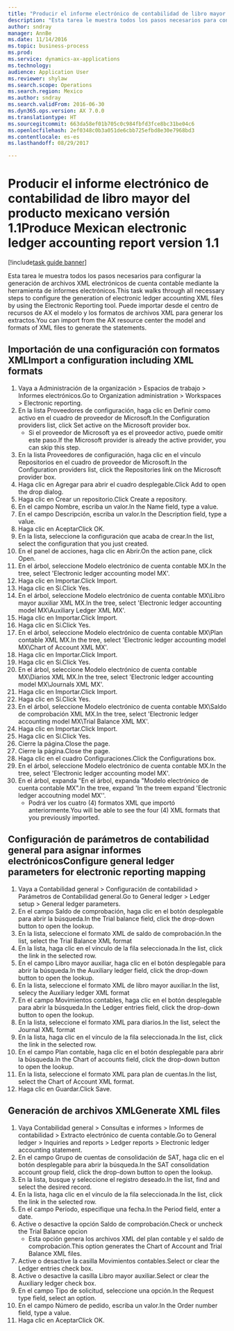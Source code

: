 ```yaml
--- 
title: "Producir el informe electrónico de contabilidad de libro mayor del producto mexicano versión 1.1"
description: "Esta tarea le muestra todos los pasos necesarios para configurar la generación de archivos XML electrónicos de cuenta contable mediante la herramienta de informes electrónicos."
author: sndray
manager: AnnBe
ms.date: 11/14/2016
ms.topic: business-process
ms.prod: 
ms.service: dynamics-ax-applications
ms.technology: 
audience: Application User
ms.reviewer: shylaw
ms.search.scope: Operations
ms.search.region: Mexico
ms.author: sndray
ms.search.validFrom: 2016-06-30
ms.dyn365.ops.version: AX 7.0.0
ms.translationtype: HT
ms.sourcegitcommit: 663da58ef01b705c0c984fbfd3fce8bc31be04c6
ms.openlocfilehash: 2ef0348c0b3a051de6cbb725efbd8e30e7968bd3
ms.contentlocale: es-es
ms.lasthandoff: 08/29/2017

---
```

# <a name="produce-mexican-electronic-ledger-accounting-report-version-11"></a><span data-ttu-id="6c3d0-103">Producir el informe electrónico de contabilidad de libro mayor del producto mexicano versión 1.1</span><span class="sxs-lookup"><span data-stu-id="6c3d0-103">Produce Mexican electronic ledger accounting report version 1.1</span></span>

[!include[task guide banner](../../includes/task-guide-banner.md)]

<span data-ttu-id="6c3d0-104">Esta tarea le muestra todos los pasos necesarios para configurar la generación de archivos XML electrónicos de cuenta contable mediante la herramienta de informes electrónicos.</span><span class="sxs-lookup"><span data-stu-id="6c3d0-104">This task walks through all necessary steps to configure the generation of electronic ledger accounting XML files by using the Electronic Reporting tool.</span></span> <span data-ttu-id="6c3d0-105">Puede importar desde el centro de recursos de AX el modelo y los formatos de archivos XML para generar los extractos.</span><span class="sxs-lookup"><span data-stu-id="6c3d0-105">You can import from the AX resource center the model and formats of XML files to generate the statements.</span></span> 


## <a name="import-a-configuration-including-xml-formats"></a><span data-ttu-id="6c3d0-106">Importación de una configuración con formatos XML</span><span class="sxs-lookup"><span data-stu-id="6c3d0-106">Import a configuration including XML formats</span></span>
1. <span data-ttu-id="6c3d0-107">Vaya a Administración de la organización > Espacios de trabajo > Informes electrónicos.</span><span class="sxs-lookup"><span data-stu-id="6c3d0-107">Go to Organization administration > Workspaces > Electronic reporting.</span></span>
2. <span data-ttu-id="6c3d0-108">En la lista Proveedores de configuración, haga clic en Definir como activo en el cuadro de proveedor de Microsoft.</span><span class="sxs-lookup"><span data-stu-id="6c3d0-108">In the Configuration providers list, click Set active on the Microsoft provider box.</span></span>
    * <span data-ttu-id="6c3d0-109">Si el proveedor de Microsoft ya es el proveedor activo, puede omitir este paso.</span><span class="sxs-lookup"><span data-stu-id="6c3d0-109">If the Microsoft provider is already the active provider, you can skip this step.</span></span>  
3. <span data-ttu-id="6c3d0-110">En la lista Proveedores de configuración, haga clic en el vínculo Repositorios en el cuadro de proveedor de Microsoft.</span><span class="sxs-lookup"><span data-stu-id="6c3d0-110">In the Configuration providers list, click the Repositories link on the Microsoft provider box.</span></span>
4. <span data-ttu-id="6c3d0-111">Haga clic en Agregar para abrir el cuadro desplegable.</span><span class="sxs-lookup"><span data-stu-id="6c3d0-111">Click Add to open the drop dialog.</span></span>
5. <span data-ttu-id="6c3d0-112">Haga clic en Crear un repositorio.</span><span class="sxs-lookup"><span data-stu-id="6c3d0-112">Click Create a repository.</span></span>
6. <span data-ttu-id="6c3d0-113">En el campo Nombre, escriba un valor.</span><span class="sxs-lookup"><span data-stu-id="6c3d0-113">In the Name field, type a value.</span></span>
7. <span data-ttu-id="6c3d0-114">En el campo Descripción, escriba un valor.</span><span class="sxs-lookup"><span data-stu-id="6c3d0-114">In the Description field, type a value.</span></span>
8. <span data-ttu-id="6c3d0-115">Haga clic en Aceptar</span><span class="sxs-lookup"><span data-stu-id="6c3d0-115">Click OK.</span></span>
9. <span data-ttu-id="6c3d0-116">En la lista, seleccione la configuración que acaba de crear.</span><span class="sxs-lookup"><span data-stu-id="6c3d0-116">In the list, select the configuration that you just created.</span></span>
10. <span data-ttu-id="6c3d0-117">En el panel de acciones, haga clic en Abrir.</span><span class="sxs-lookup"><span data-stu-id="6c3d0-117">On the action pane, click Open.</span></span>
11. <span data-ttu-id="6c3d0-118">En el árbol, seleccione Modelo electrónico de cuenta contable MX.</span><span class="sxs-lookup"><span data-stu-id="6c3d0-118">In the tree, select 'Electronic ledger accounting model MX'.</span></span>
12. <span data-ttu-id="6c3d0-119">Haga clic en Importar.</span><span class="sxs-lookup"><span data-stu-id="6c3d0-119">Click Import.</span></span>
13. <span data-ttu-id="6c3d0-120">Haga clic en Sí.</span><span class="sxs-lookup"><span data-stu-id="6c3d0-120">Click Yes.</span></span>
14. <span data-ttu-id="6c3d0-121">En el árbol, seleccione Modelo electrónico de cuenta contable MX\Libro mayor auxiliar XML MX.</span><span class="sxs-lookup"><span data-stu-id="6c3d0-121">In the tree, select 'Electronic ledger accounting model MX\Auxiliary Ledger XML MX'.</span></span>
15. <span data-ttu-id="6c3d0-122">Haga clic en Importar.</span><span class="sxs-lookup"><span data-stu-id="6c3d0-122">Click Import.</span></span>
16. <span data-ttu-id="6c3d0-123">Haga clic en Sí.</span><span class="sxs-lookup"><span data-stu-id="6c3d0-123">Click Yes.</span></span>
17. <span data-ttu-id="6c3d0-124">En el árbol, seleccione Modelo electrónico de cuenta contable MX\Plan contable XML MX.</span><span class="sxs-lookup"><span data-stu-id="6c3d0-124">In the tree, select 'Electronic ledger accounting model MX\Chart of Account XML MX'.</span></span>
18. <span data-ttu-id="6c3d0-125">Haga clic en Importar.</span><span class="sxs-lookup"><span data-stu-id="6c3d0-125">Click Import.</span></span>
19. <span data-ttu-id="6c3d0-126">Haga clic en Sí.</span><span class="sxs-lookup"><span data-stu-id="6c3d0-126">Click Yes.</span></span>
20. <span data-ttu-id="6c3d0-127">En el árbol, seleccione Modelo electrónico de cuenta contable MX\Diarios XML MX.</span><span class="sxs-lookup"><span data-stu-id="6c3d0-127">In the tree, select 'Electronic ledger accounting model MX\Journals XML MX'.</span></span>
21. <span data-ttu-id="6c3d0-128">Haga clic en Importar.</span><span class="sxs-lookup"><span data-stu-id="6c3d0-128">Click Import.</span></span>
22. <span data-ttu-id="6c3d0-129">Haga clic en Sí.</span><span class="sxs-lookup"><span data-stu-id="6c3d0-129">Click Yes.</span></span>
23. <span data-ttu-id="6c3d0-130">En el árbol, seleccione Modelo electrónico de cuenta contable MX\Saldo de comprobación XML MX.</span><span class="sxs-lookup"><span data-stu-id="6c3d0-130">In the tree, select 'Electronic ledger accounting model MX\Trial Balance XML MX'.</span></span>
24. <span data-ttu-id="6c3d0-131">Haga clic en Importar.</span><span class="sxs-lookup"><span data-stu-id="6c3d0-131">Click Import.</span></span>
25. <span data-ttu-id="6c3d0-132">Haga clic en Sí.</span><span class="sxs-lookup"><span data-stu-id="6c3d0-132">Click Yes.</span></span>
26. <span data-ttu-id="6c3d0-133">Cierre la página.</span><span class="sxs-lookup"><span data-stu-id="6c3d0-133">Close the page.</span></span>
27. <span data-ttu-id="6c3d0-134">Cierre la página.</span><span class="sxs-lookup"><span data-stu-id="6c3d0-134">Close the page.</span></span>
28. <span data-ttu-id="6c3d0-135">Haga clic en el cuadro Configuraciones.</span><span class="sxs-lookup"><span data-stu-id="6c3d0-135">Click the Configurations box.</span></span>
29. <span data-ttu-id="6c3d0-136">En el árbol, seleccione Modelo electrónico de cuenta contable MX.</span><span class="sxs-lookup"><span data-stu-id="6c3d0-136">In the tree, select 'Electronic ledger accounting model MX'.</span></span>
30. <span data-ttu-id="6c3d0-137">En el árbol, expanda "En el árbol, expanda "Modelo electrónico de cuenta contable MX".</span><span class="sxs-lookup"><span data-stu-id="6c3d0-137">In the tree, expand 'In the treem expand 'Electronic ledger accoutning model MX''.</span></span>
    * <span data-ttu-id="6c3d0-138">Podrá ver los cuatro (4) formatos XML que importó anteriormente.</span><span class="sxs-lookup"><span data-stu-id="6c3d0-138">You will be able to see the four (4) XML formats that you previously imported.</span></span>  

## <a name="configure-general-ledger-parameters-for-electronic-reporting-mapping"></a><span data-ttu-id="6c3d0-139">Configuración de parámetros de contabilidad general para asignar informes electrónicos</span><span class="sxs-lookup"><span data-stu-id="6c3d0-139">Configure general ledger parameters for electronic reporting mapping</span></span>
1. <span data-ttu-id="6c3d0-140">Vaya a Contabilidad general > Configuración de contabilidad > Parámetros de Contabilidad general.</span><span class="sxs-lookup"><span data-stu-id="6c3d0-140">Go to General ledger > Ledger setup > General ledger parameters.</span></span>
2. <span data-ttu-id="6c3d0-141">En el campo Saldo de comprobación, haga clic en el botón desplegable para abrir la búsqueda.</span><span class="sxs-lookup"><span data-stu-id="6c3d0-141">In the Trial balance field, click the drop-down button to open the lookup.</span></span>
3. <span data-ttu-id="6c3d0-142">En la lista, seleccione el formato XML de saldo de comprobación.</span><span class="sxs-lookup"><span data-stu-id="6c3d0-142">In the list, select the Trial Balance XML format</span></span>
4. <span data-ttu-id="6c3d0-143">En la lista, haga clic en el vínculo de la fila seleccionada.</span><span class="sxs-lookup"><span data-stu-id="6c3d0-143">In the list, click the link in the selected row.</span></span>
5. <span data-ttu-id="6c3d0-144">En el campo Libro mayor auxiliar, haga clic en el botón desplegable para abrir la búsqueda.</span><span class="sxs-lookup"><span data-stu-id="6c3d0-144">In the Auxiliary ledger field, click the drop-down button to open the lookup.</span></span>
6. <span data-ttu-id="6c3d0-145">En la lista, seleccione el formato XML de libro mayor auxiliar.</span><span class="sxs-lookup"><span data-stu-id="6c3d0-145">In the list, selecy the Auxiliary ledger XML format</span></span>
7. <span data-ttu-id="6c3d0-146">En el campo Movimientos contables, haga clic en el botón desplegable para abrir la búsqueda.</span><span class="sxs-lookup"><span data-stu-id="6c3d0-146">In the Ledger entries field, click the drop-down button to open the lookup.</span></span>
8. <span data-ttu-id="6c3d0-147">En la lista, seleccione el formato XML para diarios.</span><span class="sxs-lookup"><span data-stu-id="6c3d0-147">In the list, select the Journal XML format</span></span>
9. <span data-ttu-id="6c3d0-148">En la lista, haga clic en el vínculo de la fila seleccionada.</span><span class="sxs-lookup"><span data-stu-id="6c3d0-148">In the list, click the link in the selected row.</span></span>
10. <span data-ttu-id="6c3d0-149">En el campo Plan contable, haga clic en el botón desplegable para abrir la búsqueda.</span><span class="sxs-lookup"><span data-stu-id="6c3d0-149">In the Chart of accounts field, click the drop-down button to open the lookup.</span></span>
11. <span data-ttu-id="6c3d0-150">En la lista, seleccione el formato XML para plan de cuentas.</span><span class="sxs-lookup"><span data-stu-id="6c3d0-150">In the list, select the Chart of Account XML format.</span></span>
12. <span data-ttu-id="6c3d0-151">Haga clic en Guardar.</span><span class="sxs-lookup"><span data-stu-id="6c3d0-151">Click Save.</span></span>

## <a name="generate-xml-files"></a><span data-ttu-id="6c3d0-152">Generación de archivos XML</span><span class="sxs-lookup"><span data-stu-id="6c3d0-152">Generate XML files</span></span>
1. <span data-ttu-id="6c3d0-153">Vaya Contabilidad general > Consultas e informes > Informes de contabilidad > Extracto electrónico de cuenta contable.</span><span class="sxs-lookup"><span data-stu-id="6c3d0-153">Go to General ledger > Inquiries and reports > Ledger reports > Electronic ledger accounting statement.</span></span>
2. <span data-ttu-id="6c3d0-154">En el campo Grupo de cuentas de consolidación de SAT, haga clic en el botón desplegable para abrir la búsqueda.</span><span class="sxs-lookup"><span data-stu-id="6c3d0-154">In the SAT consolidation account group field, click the drop-down button to open the lookup.</span></span>
3. <span data-ttu-id="6c3d0-155">En la lista, busque y seleccione el registro deseado.</span><span class="sxs-lookup"><span data-stu-id="6c3d0-155">In the list, find and select the desired record.</span></span>
4. <span data-ttu-id="6c3d0-156">En la lista, haga clic en el vínculo de la fila seleccionada.</span><span class="sxs-lookup"><span data-stu-id="6c3d0-156">In the list, click the link in the selected row.</span></span>
5. <span data-ttu-id="6c3d0-157">En el campo Período, especifique una fecha.</span><span class="sxs-lookup"><span data-stu-id="6c3d0-157">In the Period field, enter a date.</span></span>
6. <span data-ttu-id="6c3d0-158">Active o desactive la opción Saldo de comprobación.</span><span class="sxs-lookup"><span data-stu-id="6c3d0-158">Check or uncheck the Trial Balance opcion</span></span>
    * <span data-ttu-id="6c3d0-159">Esta opción genera los archivos XML del plan contable y el saldo de comprobación.</span><span class="sxs-lookup"><span data-stu-id="6c3d0-159">This option generates the Chart of Account and Trial Balance XML files.</span></span>  
7. <span data-ttu-id="6c3d0-160">Active o desactive la casilla Movimientos contables.</span><span class="sxs-lookup"><span data-stu-id="6c3d0-160">Select or clear the Ledger entries check box.</span></span>
8. <span data-ttu-id="6c3d0-161">Active o desactive la casilla Libro mayor auxiliar.</span><span class="sxs-lookup"><span data-stu-id="6c3d0-161">Select or clear the Auxiliary ledger check box.</span></span>
9. <span data-ttu-id="6c3d0-162">En el campo Tipo de solicitud, seleccione una opción.</span><span class="sxs-lookup"><span data-stu-id="6c3d0-162">In the Request type field, select an option.</span></span>
10. <span data-ttu-id="6c3d0-163">En el campo Número de pedido, escriba un valor.</span><span class="sxs-lookup"><span data-stu-id="6c3d0-163">In the Order number field, type a value.</span></span>
11. <span data-ttu-id="6c3d0-164">Haga clic en Aceptar</span><span class="sxs-lookup"><span data-stu-id="6c3d0-164">Click OK.</span></span>


